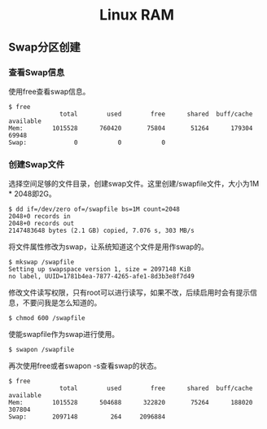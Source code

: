 <center>
    <h1>
        Linux RAM
    </h1>
</center>

## Swap分区创建

### 查看Swap信息

使用free查看swap信息。

```shell
$ free 
              total        used        free      shared  buff/cache   available
Mem:        1015528      760420       75804       51264      179304       69948
Swap:             0           0           0
```

### 创建Swap文件

选择空间足够的文件目录，创建swap文件。这里创建/swapfile文件，大小为1M * 2048即2G。

```shell
$ dd if=/dev/zero of=/swapfile bs=1M count=2048
2048+0 records in
2048+0 records out
2147483648 bytes (2.1 GB) copied, 7.076 s, 303 MB/s
```

将文件属性修改为swap，让系统知道这个文件是用作swap的。

```shell
$ mkswap /swapfile
Setting up swapspace version 1, size = 2097148 KiB
no label, UUID=1781b4ea-7877-4265-afe1-8d3b3e8f7d49
```

修改文件读写权限，只有root可以进行读写，如果不改，后续启用时会有提示信息，不要问我是怎么知道的。

```shell
$ chmod 600 /swapfile
```

使能swapfile作为swap进行使用。

```shell
$ swapon /swapfile
```

再次使用free或者swapon -s查看swap的状态。

```shell
$ free
              total        used        free      shared  buff/cache   available
Mem:        1015528      504688      322820       75264      188020      307804
Swap:       2097148         264     2096884
```

